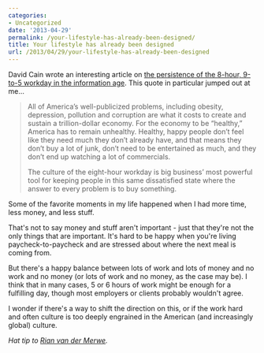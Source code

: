 ```yaml
---
categories:
- Uncategorized
date: '2013-04-29'
permalink: /your-lifestyle-has-already-been-designed/
title: Your lifestyle has already been designed
url: /2013/04/29/your-lifestyle-has-already-been-designed
---
```


David Cain wrote an interesting article on <a href="http://thoughtcatalog.com/2013/your-lifestyle-has-already-been-designed/">the persistence of the 8-hour, 9-to-5 workday in the information age</a>. This quote in particular jumped out at me...

<blockquote>All of America’s well-publicized problems, including obesity, depression, pollution and corruption are what it costs to create and sustain a trillion-dollar economy. For the economy to be “healthy,” America has to remain unhealthy. Healthy, happy people don’t feel like they need much they don’t already have, and that means they don’t buy a lot of junk, don’t need to be entertained as much, and they don’t end up watching a lot of commercials.

The culture of the eight-hour workday is big business’ most powerful tool for keeping people in this same dissatisfied state where the answer to every problem is to buy something.</blockquote>

Some of the favorite moments in my life happened when I had more time, less money, and less stuff.

That's not to say money and stuff aren't important - just that they're not the only things that are important. It's hard to be happy when you're living paycheck-to-paycheck and are stressed about where the next meal is coming from.

But there's a happy balance between lots of work and lots of money and no work and no money (or lots of work and no money, as the case may be). I think that in many cases, 5 or 6 hours of work might be enough for a fulfilling day, though most employers or clients probably wouldn't agree.

I wonder if there's a way to shift the direction on this, or if the work hard and often culture is too deeply engrained in the American (and increasingly global) culture.

<em>Hat tip to <a href="http://www.elezea.com/2013/04/the-problem-with-targeting/">Rian van der Merwe</a>.</em>